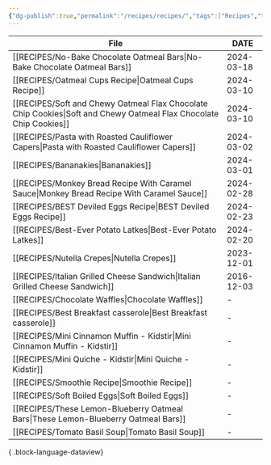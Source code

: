 ```yaml
---
{"dg-publish":true,"permalink":"/recipes/recipes/","tags":["Recipes","tracking"],"noteIcon":"","created":"2024-02-25T15:55:00","updated":"2024-02-25 15:59"}
---
```



| File                                                                                                                  | DATE       |
| --------------------------------------------------------------------------------------------------------------------- | ---------- |
| [[RECIPES/No-Bake Chocolate Oatmeal Bars\|No-Bake Chocolate Oatmeal Bars]]                                         | 2024-03-18 |
| [[RECIPES/Oatmeal Cups Recipe\|Oatmeal Cups Recipe]]                                                               | 2024-03-10 |
| [[RECIPES/Soft and Chewy Oatmeal Flax Chocolate Chip Cookies\|Soft and Chewy Oatmeal Flax Chocolate Chip Cookies]] | 2024-03-10 |
| [[RECIPES/Pasta with Roasted Cauliflower Capers\|Pasta with Roasted Cauliflower Capers]]                           | 2024-03-02 |
| [[RECIPES/Bananakies\|Bananakies]]                                                                                 | 2024-03-01 |
| [[RECIPES/Monkey Bread Recipe With Caramel Sauce\|Monkey Bread Recipe With Caramel Sauce]]                         | 2024-02-28 |
| [[RECIPES/BEST Deviled Eggs Recipe\|BEST Deviled Eggs Recipe]]                                                     | 2024-02-23 |
| [[RECIPES/Best-Ever Potato Latkes\|Best-Ever Potato Latkes]]                                                       | 2024-02-20 |
| [[RECIPES/Nutella Crepes\|Nutella Crepes]]                                                                         | 2023-12-01 |
| [[RECIPES/Italian Grilled Cheese Sandwich\|Italian Grilled Cheese Sandwich]]                                       | 2016-12-03 |
| [[RECIPES/Chocolate Waffles\|Chocolate Waffles]]                                                                   | \-         |
| [[RECIPES/Best Breakfast casserole\|Best Breakfast casserole]]                                                     | \-         |
| [[RECIPES/Mini Cinnamon Muffin - Kidstir\|Mini Cinnamon Muffin - Kidstir]]                                         | \-         |
| [[RECIPES/Mini Quiche - Kidstir\|Mini Quiche - Kidstir]]                                                           | \-         |
| [[RECIPES/Smoothie Recipe\|Smoothie Recipe]]                                                                       | \-         |
| [[RECIPES/Soft Boiled Eggs\|Soft Boiled Eggs]]                                                                     | \-         |
| [[RECIPES/These Lemon-Blueberry Oatmeal Bars\|These Lemon-Blueberry Oatmeal Bars]]                                 | \-         |
| [[RECIPES/Tomato Basil Soup\|Tomato Basil Soup]]                                                                   | \-         |

{ .block-language-dataview}


